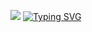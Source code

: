 
![](https://64.media.tumblr.com/3c6ae8227309d9b4d548487a38da4733/a99701de4660a168-88/s75x75_c1/217cda36eb3ef94ae9bfc1b25e947cd897548d4f.gifv) [![Typing SVG](https://readme-typing-svg.demolab.com?font=Press+Start+2P&size=12&duration=6000&pause=50&color=57C2F7&width=435&lines=sign+my+ata%2C+thanksies!+%E2%98%85;fish+fillet+)](https://github)
